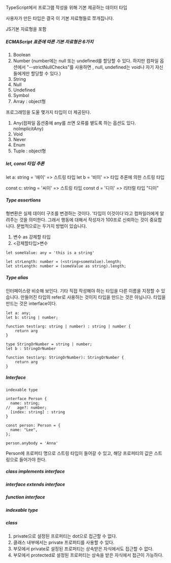 TypeScript에서 프로그램 작성을 위해 기본 제공하는 데이터 타입

사용자가 만든 타입은 결국 이 기본 자료형들로 쪼개집니다.

JS기본 자료형을 포함

##### ECMAScript 표준에 따른 기본 자료형은 6가지

1. Boolean
2. Number (number에는 null 또는 undefined를 할당할 수 있다. 하지만 컴파일 옵션에서 "--strictNullChecks"를 사용하면 , null, undefined는 void나 자기 자신들에게만 할당할 수 있다.)
3. String
4. Null
5. Undefined
6. Symbol
7. Array : object형

프로그래밍을 도울 몇가지 타입이 더 제공된다.

1. Any(컴파일 옵션중에 any를 쓰면 오류를 뱉도록 하는 옵션도 있다. noImplicitAny)
2. Void
3. Never
4. Enum
5. Tuple : object형

##### let, const 타입 추론

let a: string = '에이' => 스트링 타입
let b = '비이' => 타입 추론에 의한 스트링 타입

const c: string = '씨이' => 스트링 타입
const d = '디이' => 리터럴 타입 "디이"

##### Type assertions

형변환은 실제 데이터 구조를 변경하는 것이다. '타입이 이것이다'라고 컴파일러에게 알려주는 것을 의미한다. 그래서 행동에 대해서 작성자가 100프로 신뢰하는 것이 중요합니다. 문법적으로는 두가지 방법이 있습니다.

1. 변수 as 강제할 타입
2. <강제할타입>변수

```
let someValue: any = 'this is a string'

let strLength: number = (<string>someValue).length;
let strLength: number = (someValue as string).length;
```

##### Type alias

인터페이스랑 비슷해 보인다. 기타 직접 작성해야 하는 타입을 다른 이름을 지정할 수 있습니다. 만들어진 타입의 refer로 사용하는 것이지 타입을 만드는 것은 아닙니다. 타입을 만드는 것은 interface이다.

```
let a: any;
let b: string | number;

function test(arg: string | number) : string | number {
    return arg
}
```

```
type StringOrNumber = string | number;
let b : StringOrNumber

function test(arg: StringOrNumber): StringOrNumber {
    return arg
}
```

##### Interface

```
indexable type

interface Person {
  name: string;
//   age?: number;
  [index: string] : string
}

const person: Person = {
  name: "Lee",
};

person.anybody = 'Anna'
```

Person에 프로퍼티 명으로 스트링 타입이 들어갈 수 있고, 해당 프로퍼티의 값은 스트링으로 들어가야 한다.

##### class implements interface

##### interface extends interface

##### function interface

##### indexable type

##### class

1. private으로 설정된 프로퍼티는 dot으로 접근할 수 없다.
2. 클래스 내부에서는 private 프로퍼티를 사용할 수 있다.
3. 부모에서 private로 설정된 프로퍼티는 상속받은 자식에서도 접근할 수 없다. 
4. 부모에서 protected로 설정된 프로퍼티는 상속을 받은 자식에서 접근이 가능하다.
 